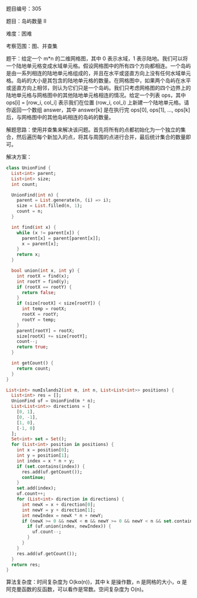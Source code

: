 题目编号：305

题目：岛屿数量 II

难度：困难

考察范围：图、并查集

题干：给定一个 m*n 的二维网格图，其中 0 表示水域，1 表示陆地。我们可以将一个陆地单元格变成水域单元格。假设网格图中的所有四个方向都相连。一个岛屿是由一系列相连的陆地单元格组成的，并且在水平或竖直方向上没有任何水域单元格。岛屿的大小是其包含的陆地单元格的数量。在网格图中，如果两个岛屿在水平或竖直方向上相邻，则认为它们只是一个岛屿。我们只考虑网格图的四个边界上的陆地单元格与网格图中的其他陆地单元格相连的情况。给定一个列表 ops，其中 ops[i] = [row_i, col_i] 表示我们在位置 (row_i, col_i) 上新建一个陆地单元格。请你返回一个数组 answer，其中 answer[k] 是在执行完 ops[0], ops[1], ..., ops[k] 后，与网格图中的其他岛屿相连的岛屿的数量。

解题思路：使用并查集来解决该问题。首先将所有的点都初始化为一个独立的集合，然后遍历每个新加入的点，将其与周围的点进行合并，最后统计集合的数量即可。

解决方案：

```dart
class UnionFind {
  List<int> parent;
  List<int> size;
  int count;

  UnionFind(int n) {
    parent = List.generate(n, (i) => i);
    size = List.filled(n, 1);
    count = n;
  }

  int find(int x) {
    while (x != parent[x]) {
      parent[x] = parent[parent[x]];
      x = parent[x];
    }
    return x;
  }

  bool union(int x, int y) {
    int rootX = find(x);
    int rootY = find(y);
    if (rootX == rootY) {
      return false;
    }
    if (size[rootX] < size[rootY]) {
      int temp = rootX;
      rootX = rootY;
      rootY = temp;
    }
    parent[rootY] = rootX;
    size[rootX] += size[rootY];
    count--;
    return true;
  }

  int getCount() {
    return count;
  }
}

List<int> numIslands2(int m, int n, List<List<int>> positions) {
  List<int> res = [];
  UnionFind uf = UnionFind(m * n);
  List<List<int>> directions = [
    [0, 1],
    [0, -1],
    [1, 0],
    [-1, 0]
  ];
  Set<int> set = Set();
  for (List<int> position in positions) {
    int x = position[0];
    int y = position[1];
    int index = x * n + y;
    if (set.contains(index)) {
      res.add(uf.getCount());
      continue;
    }
    set.add(index);
    uf.count++;
    for (List<int> direction in directions) {
      int newX = x + direction[0];
      int newY = y + direction[1];
      int newIndex = newX * n + newY;
      if (newX >= 0 && newX < m && newY >= 0 && newY < n && set.contains(newIndex)) {
        if (uf.union(index, newIndex)) {
          uf.count--;
        }
      }
    }
    res.add(uf.getCount());
  }
  return res;
}
```

算法复杂度：时间复杂度为 O(kα(n))，其中 k 是操作数，n 是网格的大小，α 是阿克曼函数的反函数，可以看作是常数。空间复杂度为 O(n)。